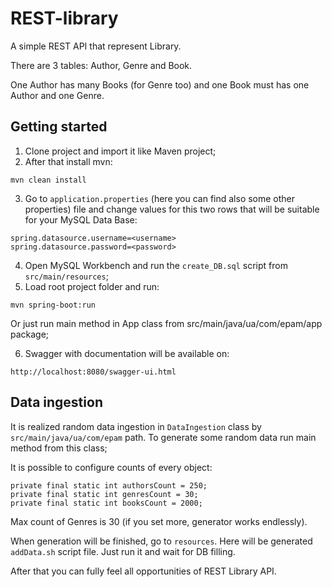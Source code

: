 # REST-library
A simple REST API that represent Library.

There are 3 tables: Author, Genre and Book.

One Author has many Books (for Genre too) and one Book must has one Author and one Genre.

## Getting started
1. Clone project and import it like Maven project;
2. After that install mvn:
```
mvn clean install
```
3. Go to `application.properties` (here you can find also some other properties) file and change values for this two rows that will be suitable for your MySQL Data Base:
```
spring.datasource.username=<username>
spring.datasource.password=<password>
```
4. Open MySQL Workbench and run the `create_DB.sql` script from `src/main/resources`;
5. Load root project folder and run:
```
mvn spring-boot:run
```
Or just run main method in App class from src/main/java/ua/com/epam/app package;

6. Swagger with documentation will be available on:
```
http://localhost:8080/swagger-ui.html
```
## Data ingestion
It is realized random data ingestion in `DataIngestion` class by `src/main/java/ua/com/epam` path. To generate some random data run main method from this class;

It is possible to configure counts of every object:
```
private final static int authorsCount = 250;
private final static int genresCount = 30;
private final static int booksCount = 2000;
```

Max count of Genres is 30 (if you set more, generator works endlessly).

When generation will be finished, go to `resources`. Here will be generated `addData.sh` script file. Just run it and wait for DB filling.

After that you can fully feel all opportunities of REST Library API.
